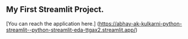 ## My First Streamlit Project.

[You can reach the application here.] (https://abhay-ak-kulkarni-python-streamlit--python-streamlit-eda-ttgax2.streamlit.app/)
